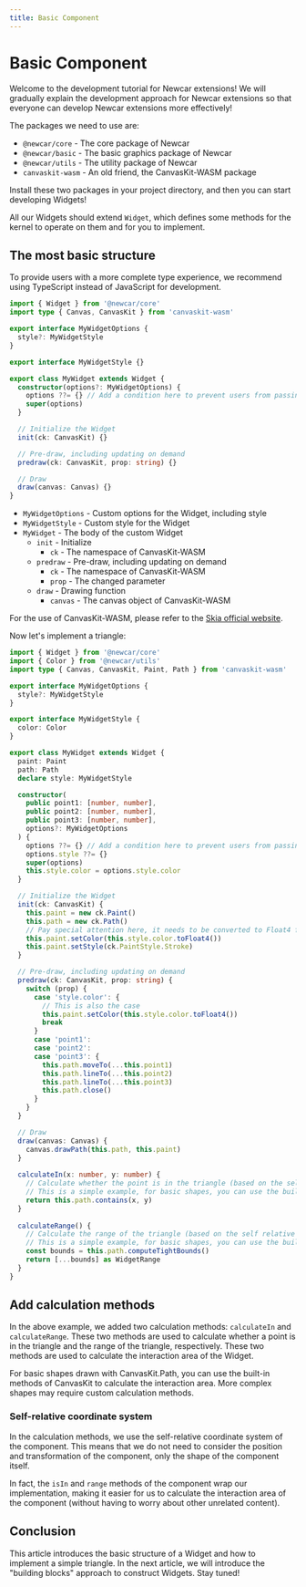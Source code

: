 ```yaml
---
title: Basic Component
---
```


# Basic Component

Welcome to the development tutorial for Newcar extensions! We will gradually explain the development approach for Newcar extensions so that everyone can develop Newcar extensions more effectively!

The packages we need to use are:

- `@newcar/core` - The core package of Newcar
- `@newcar/basic` - The basic graphics package of Newcar
- `@newcar/utils` - The utility package of Newcar
- `canvaskit-wasm` - An old friend, the CanvasKit-WASM package

Install these two packages in your project directory, and then you can start developing Widgets!

All our Widgets should extend `Widget`, which defines some methods for the kernel to operate on them and for you to implement.

## The most basic structure

To provide users with a more complete type experience, we recommend using TypeScript instead of JavaScript for development.

```typescript
import { Widget } from '@newcar/core'
import type { Canvas, CanvasKit } from 'canvaskit-wasm'

export interface MyWidgetOptions {
  style?: MyWidgetStyle
}

export interface MyWidgetStyle {}

export class MyWidget extends Widget {
  constructor(options?: MyWidgetOptions) {
    options ??= {} // Add a condition here to prevent users from passing empty options
    super(options)
  }

  // Initialize the Widget
  init(ck: CanvasKit) {}

  // Pre-draw, including updating on demand
  predraw(ck: CanvasKit, prop: string) {}

  // Draw
  draw(canvas: Canvas) {}
}
```

- `MyWidgetOptions` - Custom options for the Widget, including style
- `MyWidgetStyle` - Custom style for the Widget
- `MyWidget` - The body of the custom Widget
  - `init` - Initialize
    - `ck` - The namespace of CanvasKit-WASM
  - `predraw` - Pre-draw, including updating on demand
    - `ck` - The namespace of CanvasKit-WASM
    - `prop` - The changed parameter
  - `draw` - Drawing function
    - `canvas` - The canvas object of CanvasKit-WASM

For the use of CanvasKit-WASM, please refer to the [Skia official website](https://skia.org).

Now let's implement a triangle:

```typescript
import { Widget } from '@newcar/core'
import { Color } from '@newcar/utils'
import type { Canvas, CanvasKit, Paint, Path } from 'canvaskit-wasm'

export interface MyWidgetOptions {
  style?: MyWidgetStyle
}

export interface MyWidgetStyle {
  color: Color
}

export class MyWidget extends Widget {
  paint: Paint
  path: Path
  declare style: MyWidgetStyle

  constructor(
    public point1: [number, number],
    public point2: [number, number],
    public point3: [number, number],
    options?: MyWidgetOptions
  ) {
    options ??= {} // Add a condition here to prevent users from passing empty options
    options.style ??= {}
    super(options)
    this.style.color = options.style.color
  }

  // Initialize the Widget
  init(ck: CanvasKit) {
    this.paint = new ck.Paint()
    this.path = new ck.Path()
    // Pay special attention here, it needs to be converted to Float4 format
    this.paint.setColor(this.style.color.toFloat4())
    this.paint.setStyle(ck.PaintStyle.Stroke)
  }

  // Pre-draw, including updating on demand
  predraw(ck: CanvasKit, prop: string) {
    switch (prop) {
      case 'style.color': {
        // This is also the case
        this.paint.setColor(this.style.color.toFloat4())
        break
      }
      case 'point1':
      case 'point2':
      case 'point3': {
        this.path.moveTo(...this.point1)
        this.path.lineTo(...this.point2)
        this.path.lineTo(...this.point3)
        this.path.close()
      }
    }
  }

  // Draw
  draw(canvas: Canvas) {
    canvas.drawPath(this.path, this.paint)
  }
  
  calculateIn(x: number, y: number) {
    // Calculate whether the point is in the triangle (based on the self relative coordinate system)
    // This is a simple example, for basic shapes, you can use the built-in method of CanvasKit
    return this.path.contains(x, y)
  }
  
  calculateRange() {
    // Calculate the range of the triangle (based on the self relative coordinate system)
    // This is a simple example, for basic shapes, you can use the built-in method of CanvasKit
    const bounds = this.path.computeTightBounds()
    return [...bounds] as WidgetRange
  }
}
```

## Add calculation methods

In the above example, we added two calculation methods: `calculateIn` and `calculateRange`. These two methods are used to calculate whether a point is in the triangle and the range of the triangle, respectively. These two methods are used to calculate the interaction area of the Widget.

For basic shapes drawn with CanvasKit.Path, you can use the built-in methods of CanvasKit to calculate the interaction area. More complex shapes may require custom calculation methods.

### Self-relative coordinate system

In the calculation methods, we use the self-relative coordinate system of the component. This means that we do not need to consider the position and transformation of the component, only the shape of the component itself.

In fact, the `isIn` and `range` methods of the component wrap our implementation, making it easier for us to calculate the interaction area of the component (without having to worry about other unrelated content).

## Conclusion

This article introduces the basic structure of a Widget and how to implement a simple triangle. In the next article, we will introduce the "building blocks" approach to construct Widgets. Stay tuned!